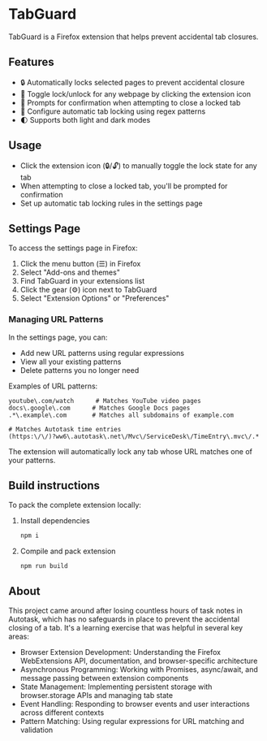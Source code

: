 # TabGuard

TabGuard is a Firefox extension that helps prevent accidental tab closures.

## Features

- 🔒 Automatically locks selected pages to prevent accidental closure
- 🔄 Toggle lock/unlock for any webpage by clicking the extension icon
- 🚫 Prompts for confirmation when attempting to close a locked tab
- 📝 Configure automatic tab locking using regex patterns
- 🌓 Supports both light and dark modes

## Usage

- Click the extension icon (🔒/🔓) to manually toggle the lock state for any tab
- When attempting to close a locked tab, you'll be prompted for confirmation
- Set up automatic tab locking rules in the settings page

## Settings Page

To access the settings page in Firefox:

1. Click the menu button (☰) in Firefox
2. Select "Add-ons and themes"
3. Find TabGuard in your extensions list
4. Click the gear (⚙️) icon next to TabGuard
5. Select "Extension Options" or "Preferences"

### Managing URL Patterns

In the settings page, you can:

- Add new URL patterns using regular expressions
- View all your existing patterns
- Delete patterns you no longer need

Examples of URL patterns:
```
youtube\.com/watch      # Matches YouTube video pages
docs\.google\.com      # Matches Google Docs pages
.*\.example\.com       # Matches all subdomains of example.com

# Matches Autotask time entries
(https:\/\/)?ww6\.autotask\.net\/Mvc\/ServiceDesk\/TimeEntry\.mvc\/.*
```

The extension will automatically lock any tab whose URL matches one of your patterns.

## Build instructions

To pack the complete extension locally:

1. Install dependencies
   ```bash
   npm i
   ```

2. Compile and pack extension
   ```
   npm run build
   ```

## About

This project came around after losing countless hours of task notes in Autotask, which has no safeguards in place to prevent the accidental closing of a tab. It's a learning exercise that was helpful in several key areas:

- Browser Extension Development: Understanding the Firefox WebExtensions API, documentation, and browser-specific architecture
- Asynchronous Programming: Working with Promises, async/await, and message passing between extension components
- State Management: Implementing persistent storage with browser.storage APIs and managing tab state
- Event Handling: Responding to browser events and user interactions across different contexts
- Pattern Matching: Using regular expressions for URL matching and validation
